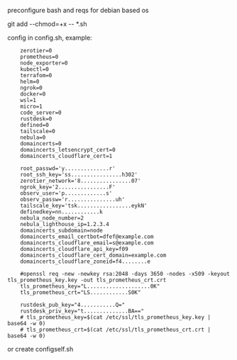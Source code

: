 preconfigure bash and reqs for debian based os

git add --chmod=+x -- *.sh

config in config.sh, example:

        zerotier=0
        prometheus=0
        node_exporter=0
        kubectl=0
        terrafom=0
        helm=0
        ngrok=0
        docker=0
        wsl=1
        micro=1
        code_server=0
        rustdesk=0
        defined=0
        tailscale=0
        nebula=0
        domaincerts=0
        domaincerts_letsencrypt_cert=0
        domaincerts_cloudflare_cert=1

        root_passwd='y..............r'
        root_ssh_key='ss................h302'
        zerotier_network='8................07'
        ngrok_key='2................F'
        observ_user='p.............s'
        observ_passw='r...............uh'
        tailscale_key='tsk.................eykN'
        definedkey=nn............k
        nebula_node_number=2
        nebula_lighthouse_ip=1.2.3.4
        domaincerts_subdomain=node
        domaincerts_email_certbot=dfef@example.com
        domaincerts_cloudflare_email=s@example.com
        domaincerts_cloudflare_api_key=f09
        domaincerts_cloudflare_cert_domain=example.com
        domaincerts_cloudflare_zoneid=f4........e

        #openssl req -new -newkey rsa:2048 -days 3650 -nodes -x509 -keyout tls_prometheus_key.key -out tls_prometheus_crt.crt
        tls_prometheus_key="L....................0K"
        tls_prometheus_crt="LS............S0K"

        rustdesk_pub_key="4...........Q="
        rustdesk_priv_key="t..............BA=="
        # tls_prometheus_key=$(cat /etc/ssl/tls_prometheus_key.key | base64 -w 0)
        # tls_prometheus_crt=$(cat /etc/ssl/tls_prometheus_crt.crt | base64 -w 0)

or create configself.sh    
